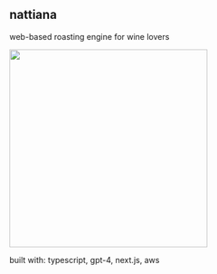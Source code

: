 ## nattiana

web-based roasting engine for wine lovers

<img src="https://i.imgur.com/VcQno7v.jpeg" width="350">

built with: typescript, gpt-4, next.js, aws
